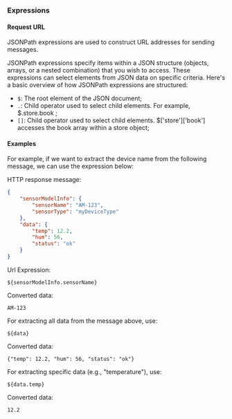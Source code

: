 ### Expressions
#### Request URL

JSONPath expressions are used to construct URL addresses for sending messages.

JSONPath expressions specify items within a JSON structure (objects, arrays, or a nested combination) that you wish to access. These expressions can select elements from JSON data on specific criteria. Here's a basic overview of how JSONPath expressions are structured:

- `$`: The root element of the JSON document;
- `.`: Child operator used to select child elements. For example, $.store.book ;
- `[]`: Child operator used to select child elements. $['store']['book'] accesses the book array within a store object;

#### Examples

For example, if we want to extract the device name from the following message, we can use the expression below:

HTTP response message:

```json
{
	"sensorModelInfo": {
		"sensorName": "AM-123",
		"sensorType": "myDeviceType"
	},
	"data": {
		"temp": 12.2,
		"hum": 56,
		"status": "ok"
	}
}
```

Url Expression:

`${sensorModelInfo.sensorName}`

Converted data:

`AM-123`

For extracting all data from the message above, use:

`${data}`

Converted data:

`{"temp": 12.2, "hum": 56, "status": "ok"}`

For extracting specific data (e.g., "temperature"), use:

`${data.temp}`

Converted data:

`12.2`
